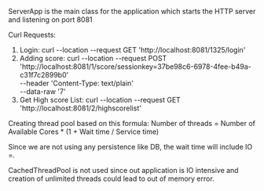 ServerApp is the main class for the application which starts the HTTP server and listening on port 8081

Curl Requests:
1) Login: curl --location --request GET 'http://localhost:8081/1325/login'
2) Adding score: curl --location --request POST 'http://localhost:8081/1/score/sessionkey=37be98c6-6978-4fee-b49a-c31f7c2899b0' \
--header 'Content-Type: text/plain' \
--data-raw '7'
3) Get High score List: curl --location --request GET 'http://localhost:8081/2/highscorelist'



Creating thread pool based on this formula:
Number of threads = Number of Available Cores * (1 + Wait time / Service time)

Since we are not using any persistence like DB, the wait time will include IO =.

CachedThreadPool is not used since out application is IO intensive and creation of unlimited threads could lead to out of memory error.

